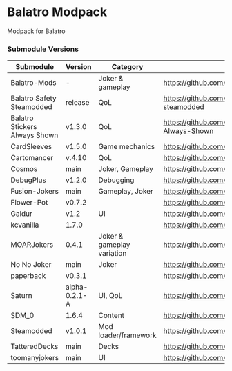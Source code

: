 # Balatro Modpack
 Modpack for Balatro

### Submodule Versions

| Submodule                         | Version           | Category                      | Github Link                                                       | Discord Link                  |
|-----------------------------------|-------------------|-------------------------------|-------------------------------------------------------------------|-------------------------------|
| Balatro-Mods                      | -                 | Joker & gameplay              | https://github.com/drAdrian9/Balatro-Mods                         |
| Balatro Safety Steamodded         | release           | QoL                           | https://github.com/Zei33/balatro-safety-steamodded                |
| Balatro Stickers Always Shown     | v1.3.0            | QoL                           | https://github.com/SirMaiquis/Balatro-Stickers-Always-Shown       |
| CardSleeves                       | v1.5.0            | Game mechanics                | https://github.com/larswijn/CardSleeves                           |
| Cartomancer                       | v.4.10            | QoL                           | https://github.com/stupxd/Cartomancer |
| Cosmos                            | main              | Joker, Gameplay               | https://github.com/neatoqueen/Cosmos                              | https://discord.com/channels/1116389027176787968/1323374911905075302 |
| DebugPlus                         | v1.2.0            | Debugging                     | https://github.com/WilsontheWolf/DebugPlus                        |
| Fusion-Jokers                     | main              | Gameplay, Joker               | https://github.com/itayfeder/Fusion-Jokers                        | 
| Flower-Pot                        | v0.7.2            |                               | https://github.com/GauntletGames-2086/Flower-Pot                  |
| Galdur                            | v1.2              | UI                            | https://github.com/Eremel/Galdur                                  |
| kcvanilla                         | 1.7.0             |                               | https://github.com/kcgidw/kcvanilla                               |
| MOARJokers                        | 0.4.1             | Joker & gameplay variation    | https://github.com/MrSmoothieHuman1/MOARJokers                    |
| No No Joker                       | main              | Joker                         | https://github.com/DeathDB1/No-No-Joker                           |
| paperback                         | v0.3.1            |                               | https://github.com/GitNether/paperback                            |
| Saturn                            | alpha-0.2.1-A     | UI, QoL                       | https://github.com/OceanRamen/Saturn                              |
| SDM_0                             | 1.6.4             | Content                       | https://github.com/SDM0/SDM_0-s-Stuff/                            | https://discord.com/channels/1116389027176787968/1228825966940393483 |
| Steamodded                        | v1.0.1            | Mod loader/framework          | https://github.com/Steamopollys/Steamodded.git                    |
| TatteredDecks                     | main              | Decks                         | https://github.com/Cheesy-Brik/TatteredDecks                      |
| toomanyjokers                     | main              | UI                            | https://github.com/cg-223/toomanyjokers                           | https://discord.com/channels/1116389027176787968/1292542891800920215 |



